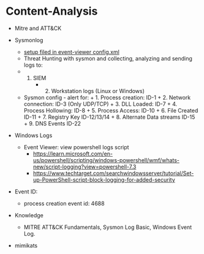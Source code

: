 # Content-Analysis

- Mitre and ATT&CK
- Sysmonlog
  * [setup filed in event-viewer config.xml](https://rootdse.org/posts/understanding-sysmon-events/#event-id-10-processaccess')
  * Threat Hunting with sysmon and collecting, analyzing and sending logs to:
   + 1. SIEM
	    + 2. Workstation logs (Linux or Windows)
  * Sysmon config - alert for:
	    + 1. Process creation: ID-1
	    + 2. Network connection: ID-3 (Only UDP/TCP)
	    + 3. DLL Loaded: ID-7
	    + 4. Process Hollowing: ID-8
	    + 5. Process Access: ID-10
	    + 6. File Created ID-11
	    + 7. Registry Key ID-12/13/14
	    + 8. Alternate Data streams ID-15
	    + 9. DNS Events ID-22
  
- Windows Logs
  * Event Viewer: view powershell logs script
     + https://learn.microsoft.com/en-us/powershell/scripting/windows-powershell/wmf/whats-new/script-logging?view=powershell-7.3
     + https://www.techtarget.com/searchwindowsserver/tutorial/Set-up-PowerShell-script-block-logging-for-added-security
- Event ID:
  * process creation event id: 4688

- Knowledge
  * MITRE ATT&CK Fundamentals, Sysmon Log Basic, Windows Event Log.
 * mimikats 
